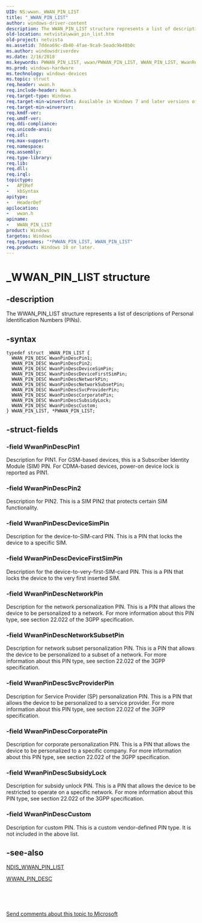 ```yaml
---
UID: NS:wwan._WWAN_PIN_LIST
title: "_WWAN_PIN_LIST"
author: windows-driver-content
description: The WWAN_PIN_LIST structure represents a list of descriptions of Personal Identification Numbers (PINs).
old-location: netvista\wwan_pin_list.htm
old-project: netvista
ms.assetid: 7ddea69c-db40-4fae-9ca9-5eadc9b40b0c
ms.author: windowsdriverdev
ms.date: 2/16/2018
ms.keywords: PWWAN_PIN_LIST, wwan/PWWAN_PIN_LIST, WWAN_PIN_LIST, WwanRef_b23c520d-20ea-4597-8dd2-2a1f9cd68938.xml, wwan/WWAN_PIN_LIST, _WWAN_PIN_LIST, *PWWAN_PIN_LIST, netvista.wwan_pin_list, WWAN_PIN_LIST structure [Network Drivers Starting with Windows Vista], PWWAN_PIN_LIST structure pointer [Network Drivers Starting with Windows Vista]
ms.prod: windows-hardware
ms.technology: windows-devices
ms.topic: struct
req.header: wwan.h
req.include-header: Wwan.h
req.target-type: Windows
req.target-min-winverclnt: Available in Windows 7 and later versions of Windows.
req.target-min-winversvr: 
req.kmdf-ver: 
req.umdf-ver: 
req.ddi-compliance: 
req.unicode-ansi: 
req.idl: 
req.max-support: 
req.namespace: 
req.assembly: 
req.type-library: 
req.lib: 
req.dll: 
req.irql: 
topictype:
-	APIRef
-	kbSyntax
apitype:
-	HeaderDef
apilocation:
-	wwan.h
apiname:
-	WWAN_PIN_LIST
product: Windows
targetos: Windows
req.typenames: "*PWWAN_PIN_LIST, WWAN_PIN_LIST"
req.product: Windows 10 or later.
---
```


# _WWAN_PIN_LIST structure


## -description


The WWAN_PIN_LIST structure represents a list of descriptions of Personal Identification Numbers
  (PINs).


## -syntax


````
typedef struct _WWAN_PIN_LIST {
  WWAN_PIN_DESC WwanPinDescPin1;
  WWAN_PIN_DESC WwanPinDescPin2;
  WWAN_PIN_DESC WwanPinDescDeviceSimPin;
  WWAN_PIN_DESC WwanPinDescDeviceFirstSimPin;
  WWAN_PIN_DESC WwanPinDescNetworkPin;
  WWAN_PIN_DESC WwanPinDescNetworkSubsetPin;
  WWAN_PIN_DESC WwanPinDescSvcProviderPin;
  WWAN_PIN_DESC WwanPinDescCorporatePin;
  WWAN_PIN_DESC WwanPinDescSubsidyLock;
  WWAN_PIN_DESC WwanPinDescCustom;
} WWAN_PIN_LIST, *PWWAN_PIN_LIST;
````


## -struct-fields




### -field WwanPinDescPin1

Description for PIN1. For GSM-based devices, this is a Subscriber Identity Module (SIM) PIN. For
     CDMA-based devices, power-on device lock is reported as PIN1.


### -field WwanPinDescPin2

Description for PIN2. This is a SIM PIN2 that protects certain SIM functionality.


### -field WwanPinDescDeviceSimPin

Description for the device-to-SIM-card PIN. This is a PIN that locks the device to a specific
     SIM.


### -field WwanPinDescDeviceFirstSimPin

Description for the device-to-very-first-SIM-card PIN. This is a PIN that locks the device to the
     very first inserted SIM.


### -field WwanPinDescNetworkPin

Description for the network personalization PIN. This is a PIN that allows the device to be
     personalized to a network. For more information about this PIN type, see section 22.022 of the 3GPP
     specification.


### -field WwanPinDescNetworkSubsetPin

Description for network subset personalization PIN. This is a PIN that allows the device to be
     personalized to a subset of a network. For more information about this PIN type, see section 22.022 of
     the 3GPP specification.


### -field WwanPinDescSvcProviderPin

Description for Service Provider (SP) personalization PIN. This is a PIN that allows the device to
     be personalized to a service provider. For more information about this PIN type, see section 22.022 of
     the 3GPP specification.


### -field WwanPinDescCorporatePin

Description for corporate personalization PIN. This is a PIN that allows the device to be
     personalized to a specific company. For more information about this PIN type, see section 22.022 of the
     3GPP specification.


### -field WwanPinDescSubsidyLock

Description for subsidy unlock PIN. This is a PIN that allows the device to be restricted to
     operate on a specific network. For more information about this PIN type, see section 22.022 of the 3GPP
     specification.


### -field WwanPinDescCustom

Description for custom PIN. This is a custom vendor-defined PIN type. It is not included in the
     above list.


## -see-also

<a href="..\ndiswwan\ns-ndiswwan-_ndis_wwan_pin_list.md">NDIS_WWAN_PIN_LIST</a>



<a href="..\wwan\ns-wwan-_wwan_pin_desc.md">WWAN_PIN_DESC</a>



 

 

<a href="mailto:wsddocfb@microsoft.com?subject=Documentation%20feedback [netvista\netvista]:%20WWAN_PIN_LIST structure%20 RELEASE:%20(2/16/2018)&amp;body=%0A%0APRIVACY STATEMENT%0A%0AWe use your feedback to improve the documentation. We don't use your email address for any other purpose, and we'll remove your email address from our system after the issue that you're reporting is fixed. While we're working to fix this issue, we might send you an email message to ask for more info. Later, we might also send you an email message to let you know that we've addressed your feedback.%0A%0AFor more info about Microsoft's privacy policy, see http://privacy.microsoft.com/en-us/default.aspx." title="Send comments about this topic to Microsoft">Send comments about this topic to Microsoft</a>

